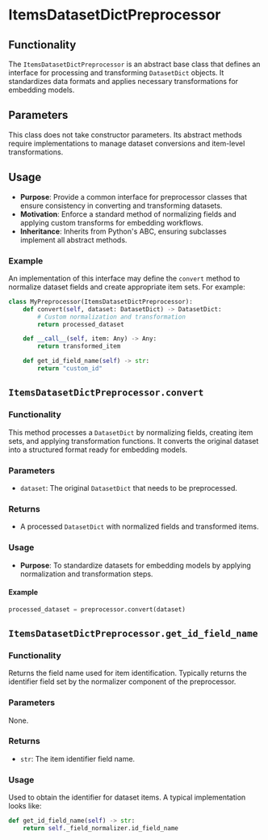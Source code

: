 # ItemsDatasetDictPreprocessor

## Functionality

The `ItemsDatasetDictPreprocessor` is an abstract base class that defines an interface for processing and transforming `DatasetDict` objects. It standardizes data formats and applies necessary transformations for embedding models.

## Parameters

This class does not take constructor parameters. Its abstract methods require implementations to manage dataset conversions and item-level transformations.

## Usage

- **Purpose**: Provide a common interface for preprocessor classes that ensure consistency in converting and transforming datasets.
- **Motivation**: Enforce a standard method of normalizing fields and applying custom transforms for embedding workflows.
- **Inheritance**: Inherits from Python's ABC, ensuring subclasses implement all abstract methods.

### Example

An implementation of this interface may define the `convert` method to normalize dataset fields and create appropriate item sets. For example:

```python
class MyPreprocessor(ItemsDatasetDictPreprocessor):
    def convert(self, dataset: DatasetDict) -> DatasetDict:
        # Custom normalization and transformation
        return processed_dataset

    def __call__(self, item: Any) -> Any:
        return transformed_item

    def get_id_field_name(self) -> str:
        return "custom_id"
```

## `ItemsDatasetDictPreprocessor.convert`

### Functionality

This method processes a `DatasetDict` by normalizing fields, creating item sets, and applying transformation functions. It converts the original dataset into a structured format ready for embedding models.

### Parameters

- `dataset`: The original `DatasetDict` that needs to be preprocessed.

### Returns

- A processed `DatasetDict` with normalized fields and transformed items.

### Usage

- **Purpose**: To standardize datasets for embedding models by applying normalization and transformation steps.

#### Example

```python
processed_dataset = preprocessor.convert(dataset)
```

## `ItemsDatasetDictPreprocessor.get_id_field_name`

### Functionality

Returns the field name used for item identification. Typically returns the identifier field set by the normalizer component of the preprocessor.

### Parameters

None.

### Returns

- `str`: The item identifier field name.

### Usage

Used to obtain the identifier for dataset items. A typical implementation looks like:

```python
def get_id_field_name(self) -> str:
    return self._field_normalizer.id_field_name
```